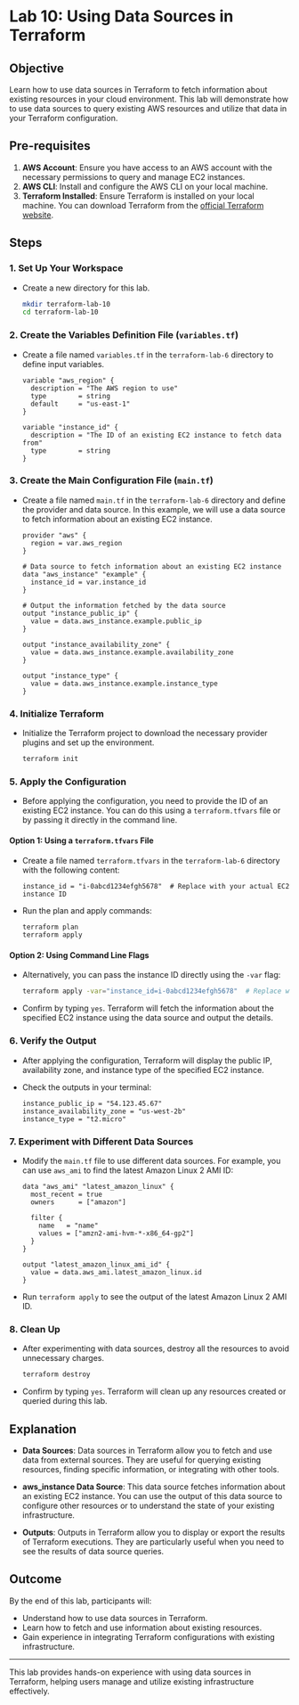# Lab 10: Using Data Sources in Terraform

## Objective

Learn how to use data sources in Terraform to fetch information about existing resources in your cloud environment. This lab will demonstrate how to use data sources to query existing AWS resources and utilize that data in your Terraform configuration.

## Pre-requisites

1. **AWS Account**: Ensure you have access to an AWS account with the necessary permissions to query and manage EC2 instances.
2. **AWS CLI**: Install and configure the AWS CLI on your local machine.
3. **Terraform Installed**: Ensure Terraform is installed on your local machine. You can download Terraform from the [official Terraform website](https://www.terraform.io/downloads.html).

## Steps

### 1. Set Up Your Workspace

- Create a new directory for this lab.

    ```bash
    mkdir terraform-lab-10
    cd terraform-lab-10
    ```

### 2. Create the Variables Definition File (`variables.tf`)

- Create a file named `variables.tf` in the `terraform-lab-6` directory to define input variables.

    ```hcl
    variable "aws_region" {
      description = "The AWS region to use"
      type        = string
      default     = "us-east-1"
    }

    variable "instance_id" {
      description = "The ID of an existing EC2 instance to fetch data from"
      type        = string
    }
    ```

### 3. Create the Main Configuration File (`main.tf`)

- Create a file named `main.tf` in the `terraform-lab-6` directory and define the provider and data source. In this example, we will use a data source to fetch information about an existing EC2 instance.

    ```hcl
    provider "aws" {
      region = var.aws_region
    }

    # Data source to fetch information about an existing EC2 instance
    data "aws_instance" "example" {
      instance_id = var.instance_id
    }

    # Output the information fetched by the data source
    output "instance_public_ip" {
      value = data.aws_instance.example.public_ip
    }

    output "instance_availability_zone" {
      value = data.aws_instance.example.availability_zone
    }

    output "instance_type" {
      value = data.aws_instance.example.instance_type
    }
    ```

### 4. Initialize Terraform

- Initialize the Terraform project to download the necessary provider plugins and set up the environment.

    ```bash
    terraform init
    ```

### 5. Apply the Configuration

- Before applying the configuration, you need to provide the ID of an existing EC2 instance. You can do this using a `terraform.tfvars` file or by passing it directly in the command line.

#### Option 1: Using a `terraform.tfvars` File

- Create a file named `terraform.tfvars` in the `terraform-lab-6` directory with the following content:

    ```hcl
    instance_id = "i-0abcd1234efgh5678"  # Replace with your actual EC2 instance ID
    ```

- Run the plan and apply commands:

    ```bash
    terraform plan
    terraform apply
    ```

#### Option 2: Using Command Line Flags

- Alternatively, you can pass the instance ID directly using the `-var` flag:

    ```bash
    terraform apply -var="instance_id=i-0abcd1234efgh5678"  # Replace with your actual EC2 instance ID
    ```

- Confirm by typing `yes`. Terraform will fetch the information about the specified EC2 instance using the data source and output the details.

### 6. Verify the Output

- After applying the configuration, Terraform will display the public IP, availability zone, and instance type of the specified EC2 instance.

- Check the outputs in your terminal:

    ```plaintext
    instance_public_ip = "54.123.45.67"
    instance_availability_zone = "us-west-2b"
    instance_type = "t2.micro"
    ```

### 7. Experiment with Different Data Sources

- Modify the `main.tf` file to use different data sources. For example, you can use `aws_ami` to find the latest Amazon Linux 2 AMI ID:

    ```hcl
    data "aws_ami" "latest_amazon_linux" {
      most_recent = true
      owners      = ["amazon"]

      filter {
        name   = "name"
        values = ["amzn2-ami-hvm-*-x86_64-gp2"]
      }
    }

    output "latest_amazon_linux_ami_id" {
      value = data.aws_ami.latest_amazon_linux.id
    }
    ```

- Run `terraform apply` to see the output of the latest Amazon Linux 2 AMI ID.

### 8. Clean Up

- After experimenting with data sources, destroy all the resources to avoid unnecessary charges.

    ```bash
    terraform destroy
    ```

- Confirm by typing `yes`. Terraform will clean up any resources created or queried during this lab.

## Explanation

- **Data Sources**: Data sources in Terraform allow you to fetch and use data from external sources. They are useful for querying existing resources, finding specific information, or integrating with other tools.
  
- **aws_instance Data Source**: This data source fetches information about an existing EC2 instance. You can use the output of this data source to configure other resources or to understand the state of your existing infrastructure.

- **Outputs**: Outputs in Terraform allow you to display or export the results of Terraform executions. They are particularly useful when you need to see the results of data source queries.

## Outcome

By the end of this lab, participants will:

- Understand how to use data sources in Terraform.
- Learn how to fetch and use information about existing resources.
- Gain experience in integrating Terraform configurations with existing infrastructure.

---

This lab provides hands-on experience with using data sources in Terraform, helping users manage and utilize existing infrastructure effectively.
